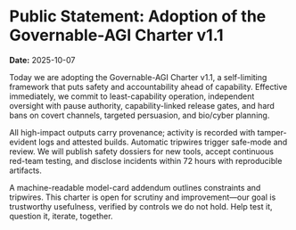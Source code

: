 # Public Statement: Adoption of the Governable-AGI Charter v1.1

**Date:** 2025-10-07

Today we are adopting the Governable-AGI Charter v1.1, a self-limiting framework that puts safety and accountability ahead of capability. Effective immediately, we commit to least-capability operation, independent oversight with pause authority, capability-linked release gates, and hard bans on covert channels, targeted persuasion, and bio/cyber planning.

All high-impact outputs carry provenance; activity is recorded with tamper-evident logs and attested builds. Automatic tripwires trigger safe-mode and review. We will publish safety dossiers for new tools, accept continuous red-team testing, and disclose incidents within 72 hours with reproducible artifacts.

A machine-readable model-card addendum outlines constraints and tripwires. This charter is open for scrutiny and improvement—our goal is trustworthy usefulness, verified by controls we do not hold. Help test it, question it, iterate, together.
